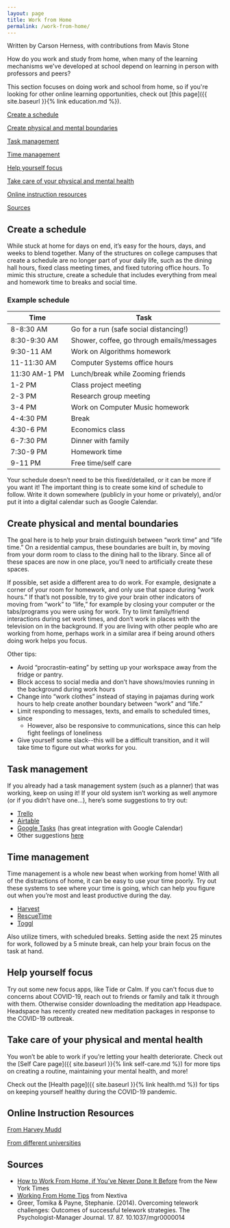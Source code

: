 ```yaml
---
layout: page
title: Work from Home
permalink: /work-from-home/
---
```

<div class="author">
Written by Carson Herness, with contributions from Mavis Stone
</div>

How do you work and study from home, when many of the learning mechanisms we've developed at school depend on learning in person with professors and peers?

This section focuses on doing work and school from home, so if you're looking for other online learning opportunities, check out [this page]({{ site.baseurl }}{% link education.md %}). 

[Create a schedule](#schedule)

[Create physical and mental boundaries](#boundaries)

[Task management](#task)

[Time management](#time)

[Help yourself focus](#focus)

[Take care of your physical and mental health](#health)

[Online instruction resources](#resources)

[Sources](#sources)

<a name="schedule"></a>

## Create a schedule
While stuck at home for days on end, it’s easy for the hours, days, and weeks to blend together. Many of the structures on college campuses that create a schedule are no longer part of your daily life, such as the dining hall hours, fixed class meeting times, and fixed tutoring office hours. To mimic this structure, create a schedule that includes everything from meal and homework time to breaks and social time.

### Example schedule

| **Time**        | **Task**                                    |
| --------------- | --------------------------------------------|
| 8-8:30 AM       | Go for a run (safe social distancing!)      |
| 8:30-9:30 AM    | Shower, coffee, go through emails/messages  |
| 9:30-11 AM      | Work on Algorithms homework                 |
| 11-11:30 AM     | Computer Systems office hours               |
| 11:30 AM-1 PM   | Lunch/break while Zooming friends           |
| 1-2 PM          | Class project meeting                       |
| 2-3 PM          | Research group meeting                      |             
| 3-4 PM          | Work on Computer Music homework             |
| 4-4:30 PM       | Break                                       |
| 4:30-6 PM       | Economics class                             |
| 6-7:30 PM       | Dinner with family                          |
| 7:30-9 PM       | Homework time                               |
| 9-11 PM         | Free time/self care                         |

Your schedule doesn’t need to be this fixed/detailed, or it can be more if you want it! The important thing is to create some kind of schedule to follow. Write it down somewhere (publicly in your home or privately), and/or put it into a digital calendar such as Google Calendar.

<a name="boundaries"></a>

## Create physical and mental boundaries
The goal here is to help your brain distinguish between “work time” and “life time.” On a residential campus, these boundaries are built in, by moving from your dorm room to class to the dining hall to the library. Since all of these spaces are now in one place, you’ll need to artificially create these spaces.

If possible, set aside a different area to do work. For example, designate a corner of your room for homework, and only use that space during “work hours.” If that’s not possible, try to give your brain other indicators of moving from “work” to “life,” for example by closing your computer or the tabs/programs you were using for work. Try to limit family/friend interactions during set work times, and don’t work in places with the television on in the background. If you are living with other people who are working from home, perhaps work in a similar area if being around others doing work helps you focus. 

Other tips: 
* Avoid “procrastin-eating” by setting up your workspace away from the fridge or pantry.
* Block access to social media and don’t have shows/movies running in the background during work hours
* Change into “work clothes” instead of staying in pajamas during work hours to help create another boundary between “work” and “life.”
* Limit responding to messages, texts, and emails to scheduled times, since 
    * However, also be responsive to communications, since this can help fight feelings of loneliness
* Give yourself some slack--this will be a difficult transition, and it will take time to figure out what works for you.

<a name="task"></a>

## Task management
If you already had a task management system (such as a planner) that was working, keep on using it! If your old system isn’t working as well anymore (or if you didn’t have one…), here’s some suggestions to try out:
* [Trello](https://trello.com/)
* [Airtable](https://airtable.com/)
* [Google Tasks](https://support.google.com/tasks/answer/7675772?co=GENIE.Platform%3DDesktop&hl=en) (has great integration with Google Calendar)
* Other suggestions [here](https://blog.capterra.com/free-task-management-software/)

<a name="time"></a>

## Time management
Time management is a whole new beast when working from home! With all of the distractions of home, it can be easy to use your time poorly. Try out these systems to see where your time is going, which can help you figure out when you’re most and least productive during the day.
* [Harvest](https://www.getharvest.com/)
* [RescueTime](https://www.rescuetime.com/)
* [Toggl](https://toggl.com/)

Also utilize timers, with scheduled breaks. Setting aside the next 25 minutes for work, followed by a 5 minute break, can help your brain focus on the task at hand.

<a name="focus"></a>

## Help yourself focus
Try out some new focus apps, like Tide or Calm. If you can't focus due to concerns about COVID-19, reach out to friends or family and talk it through with them. Otherwise consider downloading the meditation app Headspace. Headspace has recently created new meditation packages in response to the COVID-19 outbreak.

<a name="health"></a>

## Take care of your physical and mental health
You won’t be able to work if you’re letting your health deteriorate. Check out the [Self Care page]({{ site.baseurl }}{% link self-care.md %}) for more tips on creating a routine, maintaining your mental health, and more!

Check out the [Health page]({{ site.baseurl }}{% link health.md %}) for tips on keeping yourself healthy during the COVID-19 pandemic.

<a name="resources"></a>

## Online Instruction Resources
[From Harvey Mudd](https://docs.google.com/document/d/13QjhKbCiVq084Rqz9kO86iaKTYdeZAdCuJHvZLFwssU/edit?usp=sharing)

[From different universities](https://docs.google.com/spreadsheets/d/1VT9oiNYPyiEsGHBoDKlwLlWAsWP58sGV7A3oIuEUG3k/edit#gid=1552188977)

<a name="sources"></a>

## Sources
* [How to Work From Home, if You’ve Never Done It Before](https://www.nytimes.com/2020/03/12/smarter-living/how-to-work-from-home-if-youve-never-done-it-before.html) from the New York Times
* [Working From Home Tips](https://www.nextiva.com/blog/working-from-home-tips.html) from Nextiva
* Greer, Tomika & Payne, Stephanie. (2014). Overcoming telework challenges: Outcomes of successful telework strategies. The Psychologist-Manager Journal. 17. 87. 10.1037/mgr0000014
